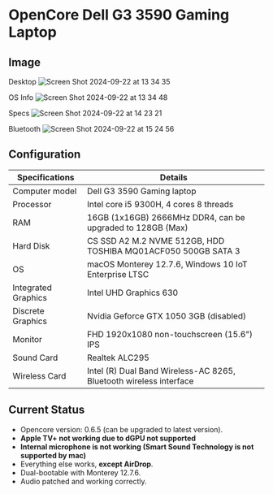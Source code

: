 # OpenCore Dell G3 3590 Gaming Laptop

## Image

Desktop
![Screen Shot 2024-09-22 at 13 34 35](https://github.com/user-attachments/assets/5eafa0c0-9c08-485b-bdc1-27120c2cba92)

OS Info
![Screen Shot 2024-09-22 at 13 34 48](https://github.com/user-attachments/assets/f42575ff-6cfd-495d-9c75-3aba2713bab2)

Specs
![Screen Shot 2024-09-22 at 14 23 21](https://github.com/user-attachments/assets/2a54f1f8-40ec-4098-8b2d-01a9b27a5edc)

Bluetooth
![Screen Shot 2024-09-22 at 15 24 56](https://github.com/user-attachments/assets/76a8b42b-5be9-4ffe-87d7-0bb1e00da11e)



## Configuration

| Specifications | Details                                                  |
| ------------------- | ------------------------------------------- |
| Computer model      | Dell G3 3590 Gaming laptop      |
| Processor           | Intel core i5 9300H, 4 cores 8 threads |
| RAM                 | 16GB (1x16GB) 2666MHz DDR4, can be upgraded to 128GB (Max) |
| Hard Disk           | CS SSD A2 M.2 NVME 512GB, HDD TOSHIBA MQ01ACF050 500GB SATA 3|
| OS                  | macOS Monterey 12.7.6, Windows 10 IoT Enterprise LTSC|
| Integrated Graphics | Intel UHD Graphics 630 |
| Discrete Graphics   | Nvidia Geforce GTX 1050 3GB (disabled)|
| Monitor             | FHD 1920x1080 non-touchscreen (15.6") IPS|
| Sound Card          | Realtek ALC295 |
| Wireless Card       | Intel (R) Dual Band Wireless-AC 8265, Bluetooth wireless interface |

## Current Status

- Opencore version: 0.6.5 (can be upgraded to latest version).
- **Apple TV+ not working due to dGPU not supported**
- **Internal microphone is not working (Smart Sound Technology is not supported by mac)**
- Everything else works, **except AirDrop**.
- Dual-bootable with Monterey 12.7.6.
- Audio patched and working correctly.

